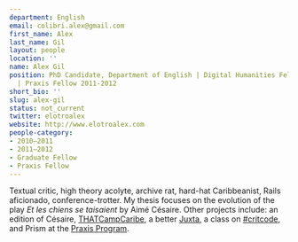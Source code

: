 ```yaml
---
department: English
email: colibri.alex@gmail.com
first_name: Alex
last_name: Gil
layout: people
location: ''
name: Alex Gil
position: PhD Candidate, Department of English | Digital Humanities Fellow 2010-2011
  | Praxis Fellow 2011-2012
short_bio: ''
slug: alex-gil
status: not_current
twitter: elotroalex
website: http://www.elotroalex.com
people-category:
- 2010–2011
- 2011–2012
- Graduate Fellow
- Praxis Fellow
---
```


Textual critic, high theory acolyte, archive rat, hard-hat Caribbeanist, Rails aficionado, conference-trotter. My thesis focuses on the evolution of the play _Et les chiens se taisaient_ by Aimé Césaire. Other projects include: an edition of Césaire, [THATCampCaribe](http://caribbean2012.thatcamp.org/), a better [Juxta](http://www.juxtasoftware.org/), a class on [#critcode](http://www.elotroalex.com/teaching/spring-2012/mdst-3559/), and Prism at the [Praxis Program](http://praxis.scholarslab.org/).
